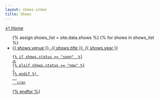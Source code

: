 ```yaml
---
layout: shows-index
title: Shows
---
```

<a href="../">↩ Home </a>
<ul>
{% assign shows_list = site.data.shows %}
{% for shows in shows_list %}
  <li>
      <a href="{{ shows.url }}">
      {{ shows.venue }}, <i>{{ shows.title }}</i>, {{ shows.year }}
      
    {% if shows.status == "soon"  %}
	🔜
	{% elsif shows.status == "now" %}
	✌️
	{% endif %}	
      
      </a>
  </li>
{% endfor %}
</ul>